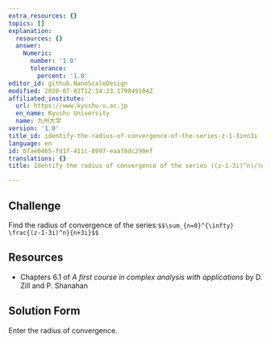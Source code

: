 ```yaml
---
extra_resources: {}
topics: []
explanation:
  resources: {}
  answer:
    Numeric:
      number: '1.0'
      tolerance:
        percent: '1.0'
editor_id: github.NanoScaleDesign
modified: 2020-07-02T12:34:33.179849104Z
affiliated_institute:
  url: https://www.kyushu-u.ac.jp
  en_name: Kyushu University
  name: 九州大学
version: '1.0'
title_id: identify-the-radius-of-convergence-of-the-series-z-1-3inn3i
language: en
id: 6fae0465-fd1f-411c-8997-eaaf8dc290ef
translations: {}
title: Identify the radius of convergence of the series ((z-1-3i)^n)/(n+3i)

---
```


## Challenge
Find the radius of convergence of the series:`$$\sum_{n=0}^{\infty} \frac{(z-1-3i)^n}{n+3i}$$`

## Resources
- Chapters 6.1 of *A first course in complex analysis with applications* by D. Zill and P. Shanahan


## Solution Form
Enter the radius of convergence.